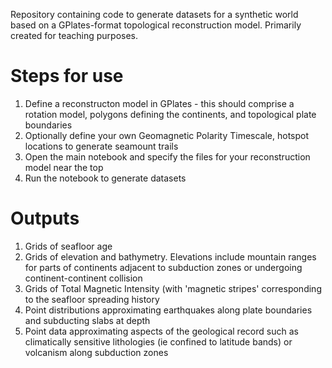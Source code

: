 Repository containing code to generate datasets for a synthetic world based on a GPlates-format topological reconstruction model. Primarily created for teaching purposes. 

# Steps for use

1. Define a reconstructon model in GPlates - this should comprise a rotation model, polygons defining the continents, and topological plate boundaries
2. Optionally define your own Geomagnetic Polarity Timescale, hotspot locations to generate seamount trails
3. Open the main notebook and specify the files for your reconstruction model near the top
4. Run the notebook to generate datasets

# Outputs
1. Grids of seafloor age
2. Grids of elevation and bathymetry. Elevations include mountain ranges for parts of continents adjacent to subduction zones or undergoing continent-continent collision
3. Grids of Total Magnetic Intensity (with 'magnetic stripes' corresponding to the seafloor spreading history
4. Point distributions approximating earthquakes along plate boundaries and subducting slabs at depth
5. Point data approximating aspects of the geological record such as climatically sensitive lithologies (ie confined to latitude bands) or volcanism along subduction zones

